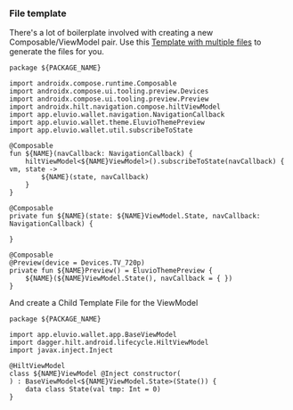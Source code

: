 ### File template

There's a lot of boilerplate involved with creating a new Composable/ViewModel pair.
Use this [Template with multiple files](https://www.jetbrains.com/help/idea/templates-with-multiple-files.html) to generate the files for you.

```
package ${PACKAGE_NAME}

import androidx.compose.runtime.Composable
import androidx.compose.ui.tooling.preview.Devices
import androidx.compose.ui.tooling.preview.Preview
import androidx.hilt.navigation.compose.hiltViewModel
import app.eluvio.wallet.navigation.NavigationCallback
import app.eluvio.wallet.theme.EluvioThemePreview
import app.eluvio.wallet.util.subscribeToState

@Composable
fun ${NAME}(navCallback: NavigationCallback) {
    hiltViewModel<${NAME}ViewModel>().subscribeToState(navCallback) { vm, state ->
        ${NAME}(state, navCallback)
    }
}

@Composable
private fun ${NAME}(state: ${NAME}ViewModel.State, navCallback: NavigationCallback) {

}

@Composable
@Preview(device = Devices.TV_720p)
private fun ${NAME}Preview() = EluvioThemePreview {
    ${NAME}(${NAME}ViewModel.State(), navCallback = { })
}
```

And create a Child Template File for the ViewModel

```
package ${PACKAGE_NAME}

import app.eluvio.wallet.app.BaseViewModel
import dagger.hilt.android.lifecycle.HiltViewModel
import javax.inject.Inject

@HiltViewModel
class ${NAME}ViewModel @Inject constructor(
) : BaseViewModel<${NAME}ViewModel.State>(State()) {
    data class State(val tmp: Int = 0)
}
```
